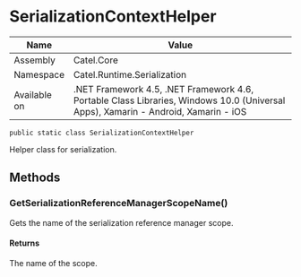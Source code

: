 

# SerializationContextHelper

Name|Value
---|---
Assembly|Catel.Core
Namespace|Catel.Runtime.Serialization
Available on|.NET Framework 4.5, .NET Framework 4.6, Portable Class Libraries, Windows 10.0 (Universal Apps), Xamarin - Android, Xamarin - iOS

```
public static class SerializationContextHelper
```

Helper class for serialization.



## Methods

### GetSerializationReferenceManagerScopeName()

Gets the name of the serialization reference manager scope.

#### Returns

The name of the scope.



